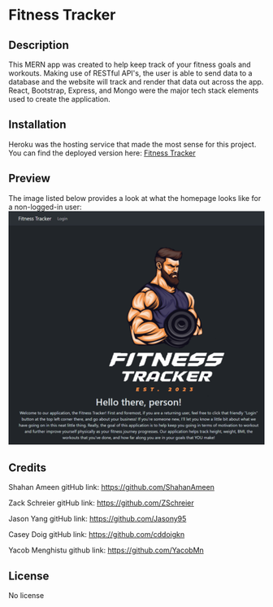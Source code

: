 # **Fitness Tracker**

## Description

This MERN app was created to help keep track of your fitness goals and workouts. Making use of RESTful API's, the user is able to send data to a database and the website will track and render that data out across the app. React, Bootstrap, Express, and Mongo were the major tech stack elements used to create the application.

## Installation

Heroku was the hosting service that made the most sense for this project. You can find the deployed version here: [Fitness Tracker](https://fitness-tracker-server-44fdd70c95d7.herokuapp.com/)

## Preview 

The image listed below provides a look at what the homepage looks like for a non-logged-in user: ![An image the deployed Fitness Tracker App's homepage without a logged-in user](./client/img/site-example.png)

## Credits 

Shahan Ameen
gitHub link: https://github.com/ShahanAmeen

Zack Schreier
gitHub link: https://github.com/ZSchreier

Jason Yang
gitHub link: https://github.com/Jasony95

Casey Doig
gitHub link: https://github.com/cddoigkn

Yacob Menghistu
github link: https://github.com/YacobMn


## License 

No license